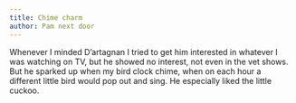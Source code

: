 ```yaml
---
title: Chime charm
author: Pam next door
---
```


Whenever I minded D’artagnan I tried to get him interested in whatever I was watching on TV, but he showed no interest, not even in the vet shows. But he sparked up when my bird clock chime, when on each hour a different little bird would pop out and sing. He especially liked the little cuckoo.
